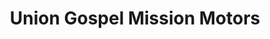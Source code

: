 ---
title: "Union Gospel Mission Motors"
url: /spokane/union-gospel-mission-motors/
shop: Autohaus
---